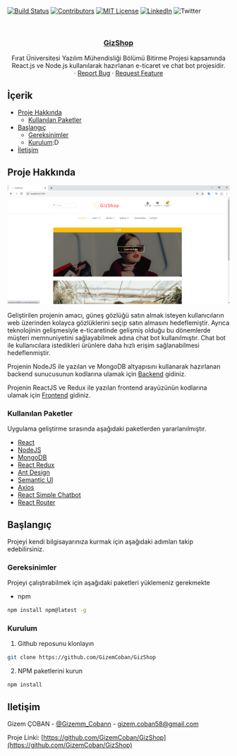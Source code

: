 <!-- PROJECT SHIELDS -->
[![Build Status][build-shield]]()
[![Contributors][contributors-shield]]()
[![MIT License][license-shield]][license-url]
[![LinkedIn][linkedin-shield]][linkedin-url]
![Twitter][twitter-shield]


<!-- PROJECT LOGO -->
<br />
<p align="center">
  <a href="https://github.com/GizemCoban/GizShop">
    <h3 align="center">GizShop</h3>
  </a>

  

  <p align="center">
    Fırat Üniversitesi Yazılım Mühendisliği Bölümü  Bitirme Projesi kapsamında React.js ve Node.js kullanılarak hazırlanan e-ticaret ve chat bot projesidir.
    <br />
    ·
    <a href="https://github.com/GizemCoban/GizShop/issues">Report Bug</a>
    ·
    <a href="https://github.com/GizemCoban/GizShop/issues">Request Feature</a>
  </p>
</p>



<!-- TABLE OF CONTENTS -->
## İçerik

* [Proje Hakkında](#proje-hakkında)
  * [Kullanılan Paketler](#kullanılan-paketler)
* [Başlangıç](#başlangıç)
  * [Gereksinimler](#gereksinimler)
  * [Kurulum](#kurulum):D
* [İletişim](#iletişim)



<!-- ABOUT THE PROJECT -->
## Proje Hakkında

[![Product Name Screen Shot][product-screenshot-1]](https://github.com/GizemCoban/GizShop/tree/master/screenshots)

Geliştirilen projenin amacı, güneş gözlüğü satın almak isteyen kullanıcıların web üzerinden kolayca gözlüklerini seçip satın almasını hedeflemiştir. Ayrıca teknolojinin gelişmesiyle e-ticaretinde gelişmiş olduğu bu dönemlerde müşteri memnuniyetini sağlayabilmek adına chat bot kullanılmıştır. Chat bot ile kullanıcılara istedikleri ürünlere daha hızlı erişim sağlanabilmesi hedeflenmiştir.

Projenin NodeJS ile yazılan ve MongoDB altyapısını kullanarak hazırlanan backend sunucusunun kodlarına ulamak için [Backend](https://github.com/GizemCoban/GizShop/tree/master/backend) gidiniz.

Projenin ReactJS ve Redux ile yazılan frontend arayüzünün kodlarına ulamak için [Frontend](https://github.com/GizemCoban/GizShop/tree/master/frontend) gidiniz.
### Kullanılan Paketler
Uygulama geliştirme sırasında aşağıdaki paketlerden yararlanılmıştır.
* [React](https://github.com/facebook/react)
* [NodeJS](https://nodejs.org/en/)
* [MongoDB](https://www.mongodb.com/)
* [React Redux](https://github.com/reduxjs/react-redux)
* [Ant Design](https://ant.design/)
* [Semantic UI](https://react.semantic-ui.com/)
* [Axios](https://github.com/axios/axios)
* [React Simple Chatbot](https://lucasbassetti.com.br/react-simple-chatbot/)
* [React Router](https://www.npmjs.com/package/react-router-dom)


<!-- GETTING STARTED -->
## Başlangıç

Projeyi kendi bilgisayarınıza kurmak için aşağıdaki adımları takip edebilirsiniz.

### Gereksinimler

Projeyi çalıştırabilmek için aşağıdaki paketleri yüklemeniz gerekmekte
* npm
```sh
npm install npm@latest -g
```

### Kurulum

1. Github reposunu klonlayın
```sh
git clone https://github.com/GizemCoban/GizShop
```
2. NPM paketlerini kurun
```sh
npm install
```



<!-- CONTACT -->
## Iletişim

Gizem ÇOBAN - [@Gizemm_Cobann](https://twitter.com/Gizemm_Cobann) - gizem.coban58@gmail.com

Proje Linki: [https://github.com/GizemCoban/GizShop](https://github.com/GizemCoban/GizShop)








<!-- MARKDOWN LINKS & IMAGES -->
[build-shield]: https://img.shields.io/badge/build-passing-brightgreen.svg?style=flat-square
[contributors-shield]: https://img.shields.io/badge/contributors-1-orange.svg?style=flat-square
[license-shield]: https://img.shields.io/badge/license-MIT-blue.svg?style=flat-square
[license-url]: https://choosealicense.com/licenses/mit
[linkedin-shield]: https://img.shields.io/badge/-LinkedIn-black.svg?style=flat-square&logo=linkedin&colorB=555
[linkedin-url]: https://www.linkedin.com/in/gizemmcobann/
[product-screenshot-1]:https://raw.githubusercontent.com/GizemCoban/GizShop/master/screenshots/1.png
[twitter-shield]: https://img.shields.io/twitter/follow/Gizemm_Cobann?label=Twitter&style=social